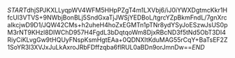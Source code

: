 $START$dhjSPJKXLLyqpWV4WFM5HHpPZgT4m1LXVbj6/iJ0iYWXDgtmcKkr1HfcUl3VTVS+9NWbjBonBLj5SndGxaTjJWSjYEDBoL/tgrcYZpBkmFndL/7gnXrcaIkcjwD9D1/JQW42CMs+h2uheH4hoZxEGMTn1pTNr8ydYSyJoESzwJsUS0pM3rNT9KHzl8DIWChD957H4FgdL3bDqtqoWm8DjxRBcND3f5tNd5ObT3DI4RiyCiKLvgGw9tHQUyFNspKsmHgtEAa+0QDNXItKduMAG55rCqY+BaTsEF2Z1SoYR3l3XVJxJuLkAxroJRbFDffzqba6flRUL0aBDn9orJmnDw==$END$